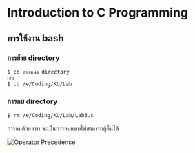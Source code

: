 # Introduction to C Programming

## การใช้งาน bash

### การย้าย directory

```
$ cd ตำเเหน่ง directory
เช่น
$ cd /e/Coding/KU/Lab
```

### การลบ directory

```
$ rm /e/Coding/KU/Lab/Lab3.c
```
การลบด้วย rm จะเป็นการลบเเบบไม่สามารถกู้คืนได้

![Operator Precedence](/Coding/KU/operators.png)
